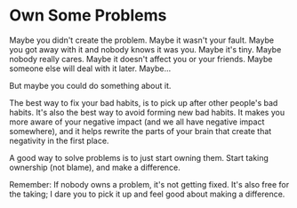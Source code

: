 # Own Some Problems

Maybe you didn't create the problem. Maybe it wasn't your fault. Maybe you got away with it and nobody knows it was you. Maybe it's tiny. Maybe nobody really cares. Maybe it doesn't affect you or your friends. Maybe someone else will deal with it later. Maybe...

But maybe you could do something about it.

The best way to fix your bad habits, is to pick up after other people's bad habits. It's also the best way to avoid forming new bad habits. It makes you more aware of your negative impact (and we all have negative impact somewhere), and it helps rewrite the parts of your brain that create that negativity in the first place.

A good way to solve problems is to just start owning them. Start taking ownership (not blame), and make a difference.

Remember: If nobody owns a problem, it's not getting fixed. It's also free for the taking; I dare you to pick it up and feel good about making a difference.
